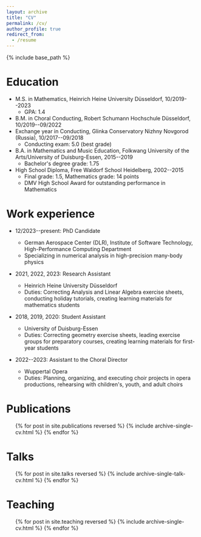 ```yaml
---
layout: archive
title: "CV"
permalink: /cv/
author_profile: true
redirect_from:
  - /resume
---
```


{% include base_path %}

Education
======
* M.S. in Mathematics, Heinrich Heine University Düsseldorf, 10/2019--2023
  * GPA: 1.4
* B.M. in Choral Conducting, Robert Schumann Hochschule Düsseldorf, 10/2019--09/2022
* Exchange year in Conducting, Glinka Conservatory Nizhny Novgorod (Russia), 10/2017--09/2018
  * Conducting exam: 5.0 (best grade)
* B.A. in Mathematics and Music Education, Folkwang University of the Arts/University of Duisburg-Essen, 2015--2019
  * Bachelor's degree grade: 1.75
* High School Diploma, Free Waldorf School Heidelberg, 2002--2015
  * Final grade: 1.5, Mathematics grade: 14 points
  * DMV High School Award for outstanding performance in Mathematics

Work experience
======
* 12/2023--present: PhD Candidate
  * German Aerospace Center (DLR), Institute of Software Technology, High-Performance Computing Department
  * Specializing in numerical analysis in high-precision many-body physics

* 2021, 2022, 2023: Research Assistant
  * Heinrich Heine University Düsseldorf
  * Duties: Correcting Analysis and Linear Algebra exercise sheets, conducting holiday tutorials, creating learning materials for mathematics students

* 2018, 2019, 2020: Student Assistant
  * University of Duisburg-Essen
  * Duties: Correcting geometry exercise sheets, leading exercise groups for preparatory courses, creating learning materials for first-year students

* 2022--2023: Assistant to the Choral Director
  * Wuppertal Opera
  * Duties: Planning, organizing, and executing choir projects in opera productions, rehearsing with children's, youth, and adult choirs

Publications
======
  <ul>{% for post in site.publications reversed %}
    {% include archive-single-cv.html %}
  {% endfor %}</ul>
  
Talks
======
  <ul>{% for post in site.talks reversed %}
    {% include archive-single-talk-cv.html  %}
  {% endfor %}</ul>
  
Teaching
======
  <ul>{% for post in site.teaching reversed %}
    {% include archive-single-cv.html %}
  {% endfor %}</ul>
